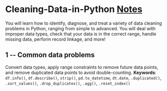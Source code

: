 # Cleaning-Data-in-Python [Notes](https://github.com/cc59chong/Cleaning-Data-in-Python/blob/main/Cleaning%20Data%20in%20Python.ipynb)
You will learn how to identify, diagnose, and treat a variety of data cleaning problems in Python, ranging from simple to advanced. You will deal with improper data types, check that your data is in the correct range, handle missing data, perform record linkage, and more!
## 1 -- Common data problems
Convert data types, apply range constraints to remove future data points, and remove duplicated data points to avoid double-counting.
**Keywords**: `df.info()`, `df.describe()`, `strip()`, `pd.to_datetime`, `dt.date`, `.duplicated()`, `.sort_values()`, `.drop_duplicates()`, `.agg()`, `.reset_index()`
